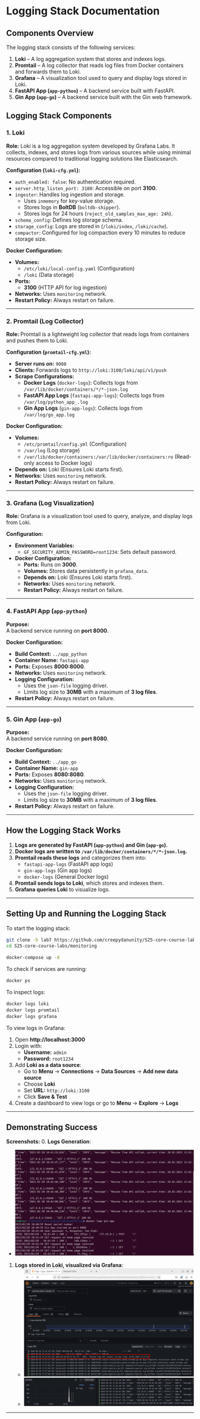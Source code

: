 # Logging Stack Documentation

## **Components Overview**
The logging stack consists of the following services:

1. **Loki** – A log aggregation system that stores and indexes logs.
2. **Promtail** – A log collector that reads log files from Docker containers and forwards them to Loki.
3. **Grafana** – A visualization tool used to query and display logs stored in Loki.
4. **FastAPI App (`app-python`)** – A backend service built with FastAPI.
5. **Gin App (`app-go`)** – A backend service built with the Gin web framework.

## **Logging Stack Components**

### **1. Loki**
**Role:** Loki is a log aggregation system developed by Grafana Labs. It collects, indexes, and stores logs from various sources while using minimal resources compared to traditional logging solutions like Elasticsearch.

**Configuration (`loki-cfg.yml`):**
- `auth_enabled: false`: No authentication required.
- `server.http_listen_port: 3100`: Accessible on port **3100**.
- `ingester`: Handles log ingestion and storage.
  - Uses `inmemory` for key-value storage.
  - Stores logs in **BoltDB** (`boltdb-shipper`).
  - Stores logs for 24 hours (`reject_old_samples_max_age: 24h`).
- `schema_config`: Defines log storage schema.
- `storage_config`: Logs are stored in (`/loki/index`, `/loki/cache`).
- `compactor`: Configured for log compaction every 10 minutes to reduce storage size.

**Docker Configuration:**
- **Volumes:**
  - `/etc/loki/local-config.yaml` (Configuration)
  - `/loki` (Data storage)
- **Ports:**
  - **3100** (HTTP API for log ingestion)
- **Networks:** Uses `monitoring` network.
- **Restart Policy:** Always restart on failure.

---

### **2. Promtail (Log Collector)**
**Role:** Promtail is a lightweight log collector that reads logs from containers and pushes them to Loki.

**Configuration (`promtail-cfg.yml`):**
- **Server runs on:** `9080`
- **Clients:** Forwards logs to `http://loki:3100/loki/api/v1/push`
- **Scrape Configurations:**
  - **Docker Logs** (`docker-logs`): Collects logs from `/var/lib/docker/containers/*/*-json.log`
  - **FastAPI App Logs** (`fastapi-app-logs`): Collects logs from `/var/log/python_app_.log`
  - **Gin App Logs** (`gin-app-logs`): Collects logs from `/var/log/go_app.log`

**Docker Configuration:**
- **Volumes:**
  - `/etc/promtail/config.yml` (Configuration)
  - `/var/log` (Log storage)
  - `/var/lib/docker/containers:/var/lib/docker/containers:ro` (Read-only access to Docker logs)
- **Depends on:** Loki (Ensures Loki starts first).
- **Networks:** Uses `monitoring` network.
- **Restart Policy:** Always restart on failure.

---

### **3. Grafana (Log Visualization)**
**Role:** Grafana is a visualization tool used to query, analyze, and display logs from Loki.

**Configuration:**
- **Environment Variables:**
  - `GF_SECURITY_ADMIN_PASSWORD=root1234`: Sets default password.
- **Docker Configuration:**
  - **Ports:** Runs on **3000**.
  - **Volumes:** Stores data persistently in `grafana_data`.
  - **Depends on:** Loki (Ensures Loki starts first).
  - **Networks:** Uses `monitoring` network.
  - **Restart Policy:** Always restart on failure.

---

### **4. FastAPI App (`app-python`)**
**Purpose:**  
A backend service running on **port 8000**.

**Docker Configuration:**
- **Build Context:** `../app_python`
- **Container Name:** `fastapi-app`
- **Ports:** Exposes **8000:8000**.
- **Networks:** Uses `monitoring` network.
- **Logging Configuration:**
  - Uses the `json-file` logging driver.
  - Limits log size to **30MB** with a maximum of **3 log files**.
- **Restart Policy:** Always restart on failure.

---

### **5. Gin App (`app-go`)**
**Purpose:**  
A backend service running on **port 8080**.

**Docker Configuration:**
- **Build Context:** `../app_go`
- **Container Name:** `gin-app`
- **Ports:** Exposes **8080:8080**.
- **Networks:** Uses `monitoring` network.
- **Logging Configuration:**
  - Uses the `json-file` logging driver.
  - Limits log size to **30MB** with a maximum of **3 log files**.
- **Restart Policy:** Always restart on failure.

---

## **How the Logging Stack Works**
1. **Logs are generated by FastAPI (`app-python`) and Gin (`app-go`).**
2. **Docker logs are written to `/var/lib/docker/containers/*/*-json.log`.**
3. **Promtail reads these logs** and categorizes them into:
   - `fastapi-app-logs` (FastAPI app logs)
   - `gin-app-logs` (Gin app logs)
   - `docker-logs` (General Docker logs)
4. **Promtail sends logs to Loki**, which stores and indexes them.
5. **Grafana queries Loki** to visualize logs.

---

## **Setting Up and Running the Logging Stack**
To start the logging stack:
```sh
git clone -b lab7 https://github.com/creepydanunity/S25-core-course-labs.git
cd S25-core-course-labs/monitoring
```

```sh
docker-compose up -d
```

To check if services are running:
```sh
docker ps
```

To inspect logs:
```sh
docker logs loki
docker logs promtail
docker logs grafana
```

To view logs in Grafana:
1. Open **http://localhost:3000**
2. Login with:
   - **Username:** `admin`
   - **Password:** `root1234`
3. Add **Loki as a data source**:
   - Go to **Menu** → **Connections** → **Data Sources** -> **Add new data source**
   - Choose **Loki**
   - Set **URL:** `http://loki:3100`
   - Click **Save & Test**
4. Create a dashboard to view logs or go to **Menu** -> **Explore** -> **Logs**

---

## **Demonstrating Success**
**Screenshots:**
0. **Logs Generation**:
   - ![alt text](image-1.png)
1. **Logs stored in Loki, visualized via Grafana**:
   - ![alt text](image.png)
   - ![alt text](image-2.png)

---